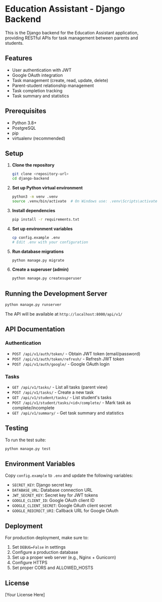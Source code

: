 # Education Assistant - Django Backend

This is the Django backend for the Education Assistant application, providing RESTful APIs for task management between parents and students.

## Features

- User authentication with JWT
- Google OAuth integration
- Task management (create, read, update, delete)
- Parent-student relationship management
- Task completion tracking
- Task summary and statistics

## Prerequisites

- Python 3.8+
- PostgreSQL
- pip
- virtualenv (recommended)

## Setup

1. **Clone the repository**
   ```bash
   git clone <repository-url>
   cd django-backend
   ```

2. **Set up Python virtual environment**
   ```bash
   python3 -m venv .venv
   source .venv/bin/activate  # On Windows use: .venv\Scripts\activate
   ```

3. **Install dependencies**
   ```bash
   pip install -r requirements.txt
   ```

4. **Set up environment variables**
   ```bash
   cp config.example .env
   # Edit .env with your configuration
   ```

5. **Run database migrations**
   ```bash
   python manage.py migrate
   ```

6. **Create a superuser (admin)**
   ```bash
   python manage.py createsuperuser
   ```

## Running the Development Server

```bash
python manage.py runserver
```

The API will be available at `http://localhost:8000/api/v1/`

## API Documentation

### Authentication

- `POST /api/v1/auth/token/` - Obtain JWT token (email/password)
- `POST /api/v1/auth/token/refresh/` - Refresh JWT token
- `POST /api/v1/auth/google/` - Google OAuth login

### Tasks

- `GET /api/v1/tasks/` - List all tasks (parent view)
- `POST /api/v1/tasks/` - Create a new task
- `GET /api/v1/student/tasks/` - List student's tasks
- `POST /api/v1/student/tasks/<id>/complete/` - Mark task as complete/incomplete
- `GET /api/v1/summary/` - Get task summary and statistics

## Testing

To run the test suite:

```bash
python manage.py test
```

## Environment Variables

Copy `config.example` to `.env` and update the following variables:

- `SECRET_KEY`: Django secret key
- `DATABASE_URL`: Database connection URL
- `JWT_SECRET_KEY`: Secret key for JWT tokens
- `GOOGLE_CLIENT_ID`: Google OAuth client ID
- `GOOGLE_CLIENT_SECRET`: Google OAuth client secret
- `GOOGLE_REDIRECT_URI`: Callback URL for Google OAuth

## Deployment

For production deployment, make sure to:

1. Set `DEBUG=False` in settings
2. Configure a production database
3. Set up a proper web server (e.g., Nginx + Gunicorn)
4. Configure HTTPS
5. Set proper CORS and ALLOWED_HOSTS

## License

[Your License Here]